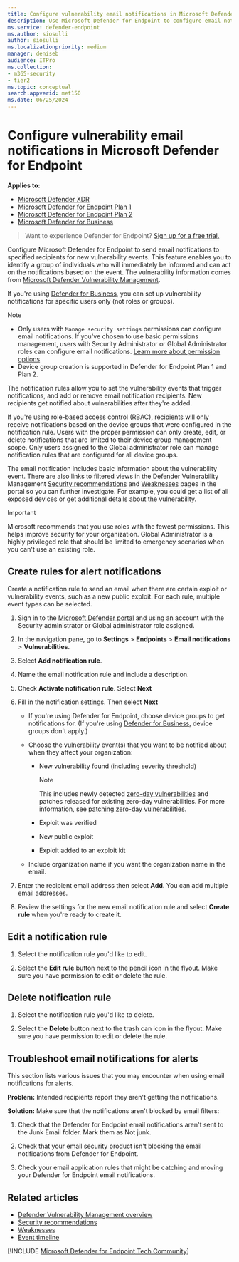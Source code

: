 ```yaml
---
title: Configure vulnerability email notifications in Microsoft Defender for Endpoint
description: Use Microsoft Defender for Endpoint to configure email notification settings for vulnerability events.
ms.service: defender-endpoint
ms.author: siosulli
author: siosulli
ms.localizationpriority: medium
manager: deniseb
audience: ITPro
ms.collection: 
- m365-security
- tier2
ms.topic: conceptual
search.appverid: met150
ms.date: 06/25/2024
---
```


# Configure vulnerability email notifications in Microsoft Defender for Endpoint

**Applies to:**
- [Microsoft Defender XDR](/defender-xdr)
- [Microsoft Defender for Endpoint Plan 1](microsoft-defender-endpoint.md)
- [Microsoft Defender for Endpoint Plan 2](microsoft-defender-endpoint.md)
- [Microsoft Defender for Business](/defender-business/mdb-overview)

> Want to experience Defender for Endpoint? [Sign up for a free trial.](https://signup.microsoft.com/create-account/signup?products=7f379fee-c4f9-4278-b0a1-e4c8c2fcdf7e&ru=https://aka.ms/MDEp2OpenTrial?ocid=docs-wdatp-emailconfig-abovefoldlink)

Configure Microsoft Defender for Endpoint to send email notifications to specified recipients for new vulnerability events. This feature enables you to identify a group of individuals who will immediately be informed and can act on the notifications based on the event. The vulnerability information comes from [Microsoft Defender Vulnerability Management](/defender-vulnerability-management/defender-vulnerability-management).

If you're using [Defender for Business](/defender-business/mdb-overview), you can set up vulnerability notifications for specific users only (not roles or groups).

> [!NOTE]
> - Only users with `Manage security settings` permissions can configure email notifications. If you've chosen to use basic permissions management, users with Security Administrator or Global Administrator roles can configure email notifications. [Learn more about permission options](user-roles.md)
> - Device group creation is supported in Defender for Endpoint Plan 1 and Plan 2.

The notification rules allow you to set the vulnerability events that trigger notifications, and add or remove email notification recipients. New recipients get notified about vulnerabilities after they're added.

If you're using role-based access control (RBAC), recipients will only receive notifications based on the device groups that were configured in the notification rule. Users with the proper permission can only create, edit, or delete notifications that are limited to their device group management scope. Only users assigned to the Global administrator role can manage notification rules that are configured for all device groups.

The email notification includes basic information about the vulnerability event. There are also links to filtered views in the Defender Vulnerability Management [Security recommendations](api/ti-indicator.md) and [Weaknesses](/defender-vulnerability-management/tvm-weaknesses) pages in the portal so you can further investigate. For example, you could get a list of all exposed devices or get additional details about the vulnerability.

> [!IMPORTANT]
> Microsoft recommends that you use roles with the fewest permissions. This helps improve security for your organization. Global Administrator is a highly privileged role that should be limited to emergency scenarios when you can't use an existing role.

## Create rules for alert notifications

Create a notification rule to send an email when there are certain exploit or vulnerability events, such as a new public exploit. For each rule, multiple event types can be selected.

1. Sign in to the [Microsoft Defender portal](https://go.microsoft.com/fwlink/p/?linkid=2077139) and using an account with the Security administrator or Global administrator role assigned.

2. In the navigation pane, go to **Settings** \> **Endpoints** \> **Email notifications** \> **Vulnerabilities**.

2. Select **Add notification rule**.

3. Name the email notification rule and include a description.

4. Check **Activate notification rule**. Select **Next**

5. Fill in the notification settings. Then select **Next**

    - If you're using Defender for Endpoint, choose device groups to get notifications for. (If you're using [Defender for Business](/defender-business/mdb-overview), device groups don't apply.)
    - Choose the vulnerability event(s) that you want to be notified about when they affect your organization:
        - New vulnerability found (including severity threshold)

            > [!NOTE]
            > This includes newly detected [zero-day vulnerabilities](/defender-vulnerability-management/tvm-zero-day-vulnerabilities) and patches released for existing zero-day vulnerabilities. For more information, see [patching zero-day vulnerabilities](/defender-vulnerability-management/tvm-zero-day-vulnerabilities#patching-zero-day-vulnerabilities).

        - Exploit was verified
        - New public exploit
        - Exploit added to an exploit kit

    - Include organization name if you want the organization name in the email.

6. Enter the recipient email address then select **Add**. You can add multiple email addresses.

7. Review the settings for the new email notification rule and select **Create rule** when you're ready to create it.

## Edit a notification rule

1. Select the notification rule you'd like to edit.

2. Select the **Edit rule** button next to the pencil icon in the flyout. Make sure you have permission to edit or delete the rule.

## Delete notification rule

1. Select the notification rule you'd like to delete.

2. Select the **Delete** button next to the trash can icon in the flyout. Make sure you have permission to edit or delete the rule.

## Troubleshoot email notifications for alerts

This section lists various issues that you may encounter when using email notifications for alerts.

**Problem:** Intended recipients report they aren't getting the notifications.

**Solution:** Make sure that the notifications aren't blocked by email filters:

1. Check that the Defender for Endpoint email notifications aren't sent to the Junk Email folder. Mark them as Not junk.

2. Check that your email security product isn't blocking the email notifications from Defender for Endpoint.

3. Check your email application rules that might be catching and moving your Defender for Endpoint email notifications.

## Related articles

- [Defender Vulnerability Management overview](/defender-vulnerability-management/defender-vulnerability-management)
- [Security recommendations](api/ti-indicator.md)
- [Weaknesses](/defender-vulnerability-management/tvm-weaknesses)
- [Event timeline](/defender-vulnerability-management/threat-and-vuln-mgt-event-timeline)

[!INCLUDE [Microsoft Defender for Endpoint Tech Community](../includes/defender-mde-techcommunity.md)]
